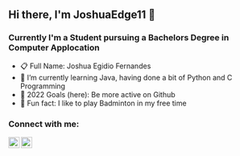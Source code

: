 ## Hi there, I'm JoshuaEdge11 👋 

### Currently I'm a Student pursuing a Bachelors Degree in Computer Applocation

- 📋 Full Name: Joshua Egidio Fernandes
- 🌱 I’m currently learning Java, having done a bit of Python and C Programming
- 🥅 2022 Goals (here): Be more active on Github
- 🏸 Fun fact: I like to play Badminton in my free time

### Connect with me:

[<img align="left" alt="codeSTACKr | Instagram" width="22px" src="https://cdn.jsdelivr.net/npm/simple-icons@v3/icons/instagram.svg" />][instagram]
[<img align="left" alt="codeSTACKr | Facebook" width="22px" src="https://cdn.jsdelivr.net/npm/simple-icons@v3/icons/facebook.svg" />][facebook]

<br />

</details>

[instagram]: https://www.instagram.com/Joshuaedge11/
[facebook]: https://www.facebook.com/profile.php?id=100009352032401
